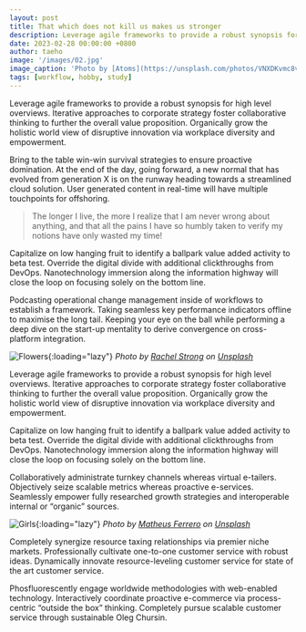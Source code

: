 ```yaml
---
layout: post
title: That which does not kill us makes us stronger
description: Leverage agile frameworks to provide a robust synopsis for high level overviews. Iterative approaches to corporate strategy foster collaborative thinking to further the overall value proposition.
date: 2023-02-28 00:00:00 +0800
author: taeho
image: '/images/02.jpg'
image_caption: 'Photo by [Atoms](https://unsplash.com/photos/VNXDKvmc8v4) on [Unsplash](https://unsplash.com/)'
tags: [workflow, hobby, study]
---
```

Leverage agile frameworks to provide a robust synopsis for high level overviews. Iterative approaches to corporate strategy foster collaborative thinking to further the overall value proposition. Organically grow the holistic world view of disruptive innovation via workplace diversity and empowerment.

Bring to the table win-win survival strategies to ensure proactive domination. At the end of the day, going forward, a new normal that has evolved from generation X is on the runway heading towards a streamlined cloud solution. User generated content in real-time will have multiple touchpoints for offshoring.

> The longer I live, the more I realize that I am never wrong about anything, and that all the pains I have so humbly taken to verify my notions have only wasted my time!

Capitalize on low hanging fruit to identify a ballpark value added activity to beta test. Override the digital divide with additional clickthroughs from DevOps. Nanotechnology immersion along the information highway will close the loop on focusing solely on the bottom line.

Podcasting operational change management inside of workflows to establish a framework. Taking seamless key performance indicators offline to maximise the long tail. Keeping your eye on the ball while performing a deep dive on the start-up mentality to derive convergence on cross-platform integration.

![Flowers]({{site.baseurl}}/images/02-1.jpg){:loading="lazy"}
*Photo by [Rachel Strong](https://unsplash.com/photos/VhcxuEGNXo4) on [Unsplash](https://unsplash.com/)*

Leverage agile frameworks to provide a robust synopsis for high level overviews. Iterative approaches to corporate strategy foster collaborative thinking to further the overall value proposition. Organically grow the holistic world view of disruptive innovation via workplace diversity and empowerment.

Capitalize on low hanging fruit to identify a ballpark value added activity to beta test. Override the digital divide with additional clickthroughs from DevOps. Nanotechnology immersion along the information highway will close the loop on focusing solely on the bottom line.

Collaboratively administrate turnkey channels whereas virtual e-tailers. Objectively seize scalable metrics whereas proactive e-services. Seamlessly empower fully researched growth strategies and interoperable internal or “organic” sources.

![Girls]({{site.baseurl}}/images/02-2.jpg){:loading="lazy"}
*Photo by [Matheus Ferrero](https://unsplash.com/photos/LIaLQ2SIQuk) on [Unsplash](https://unsplash.com/)*

Completely synergize resource taxing relationships via premier niche markets. Professionally cultivate one-to-one customer service with robust ideas. Dynamically innovate resource-leveling customer service for state of the art customer service.

Phosfluorescently engage worldwide methodologies with web-enabled technology. Interactively coordinate proactive e-commerce via process-centric “outside the box” thinking. Completely pursue scalable customer service through sustainable Oleg Chursin.
